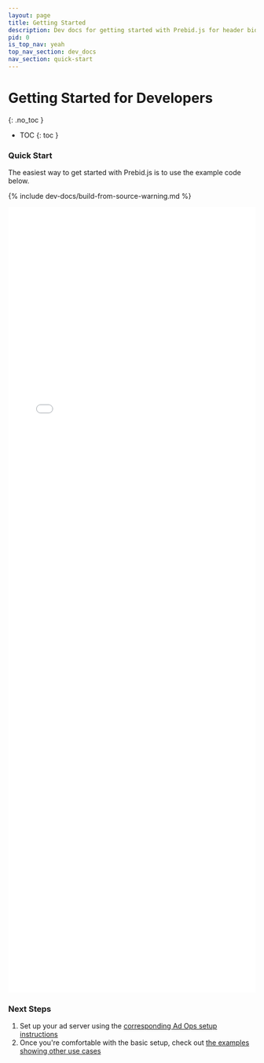 ```yaml
---
layout: page
title: Getting Started
description: Dev docs for getting started with Prebid.js for header bidding
pid: 0
is_top_nav: yeah
top_nav_section: dev_docs
nav_section: quick-start
---
```


<div class="bs-docs-section" markdown="1">

# Getting Started for Developers
{: .no_toc }

* TOC
{: toc }

### Quick Start

The easiest way to get started with Prebid.js is to use the example code below.

{% include dev-docs/build-from-source-warning.md %}

<iframe width="100%" height="1600" src="//jsfiddle.net/prebid_org/rq7qhcgq/embedded/html,result" allowfullscreen="allowfullscreen" frameborder="0"></iframe>

### Next Steps

1. Set up your ad server using the [corresponding Ad Ops setup instructions]({{site.baseurl}}/adops/send-all-bids-adops.html)
2. Once you're comfortable with the basic setup, check out [the examples showing other use cases]({{site.baseurl}}/dev-docs/examples/basic-example.html)

</div>
